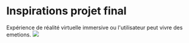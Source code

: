 #  Inspirations projet final
Expérience de réalité virtuelle
immersive ou  l'utilisateur peut vivre des emetions.
![](https://www.mcgilltribune.com/wp-content/uploads/2021/03/carne-y-arena-variety.com_.jpeg)
